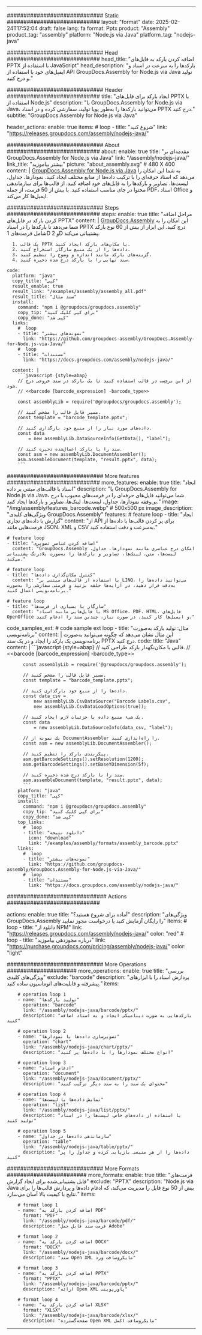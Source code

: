 



---
############################# Static ############################
layout: "format"
date:  2025-02-24T17:52:04
draft: false
lang: fa
format: Pptx
product: "Assembly"
product_tag: "assembly"
platform: "Node.js via Java"
platform_tag: "nodejs-java"

############################# Head ############################
head_title: "اضافه کردن بارکد به فایل‌های PPTX با استفاده از JavaScript"
head_description: "بارکدها را به سرعت در اسناد و ایمیل‌های خود با استفاده از API GroupDocs.Assembly for Node.js via Java تولید و درج کنید."

############################# Header ############################
title: "ایجاد بارکد برای فایل‌های PPTX با استفاده از Node.js" 
description: "با GroupDocs.Assembly for Node.js via Java، می‌توانید بارکدها را به‌طور پویا تولید، سفارشی کرده و در اسناد PPTX درج کنید."
subtitle: "GroupDocs.Assembly for Node.js via Java" 

header_actions:
  enable: true
  items:
    #  loop
    - title: "شروع کنید"
      link: "https://releases.groupdocs.com/assembly/nodejs-java/"
      
############################# About ############################
about:
    enable: true
    title: "مقدمه‌ای بر GroupDocs.Assembly for Node.js via Java"
    link: "/assembly/nodejs-java/"
    link_title: "بیشتر بیاموزید"
    picture: "about_assembly.svg" # 480 X 400
    content: |
       [GroupDocs.Assembly for Node.js via Java](/assembly/nodejs-java/) به شما این امکان را می‌دهد که اسناد حرفه‌ای را با ترکیب داده‌ها از منابع مختلف ایجاد کنید. نمودارها، جداول، لیست‌ها، تصاویر و بارکدها را به فایل‌های خود اضافه کنید. از قالب‌ها برای سازماندهی محتوا در جای مناسب استفاده کنید. با بیش از 50 فرمت، از جمله PDF، اسناد Office و ایمیل‌ها کار می‌کند.

############################# Steps ############################
steps:
    enable: true
    title: "مراحل اضافه کردن بارکد در فایل‌های PPTX"
    content: |
      [GroupDocs.Assembly](/assembly/nodejs-java/) این امکان را به شما می‌دهد تا بارکدها را در اسناد PPTX درج کنید. این ابزار از بیش از 60 نوع بارکد شامل فرمت‌های 1D و 2D پشتیبانی می‌کند.
      
      1. یک قالب PPTX با مکان‌های بارکد ایجاد کنید.
      2. داده‌ها را از یک منبع سازگار استخراج کنید.
      3. گزینه‌های بارکد مانند اندازه و وضوح را تنظیم کنید.
      4. سند نهایی را با بارکد درج شده ذخیره کنید.
   
    code:
      platform: "java"
      copy_title: "کپی"
      result_enable: true
      result_link: "/examples/assembly/assembly_all.pdf"
      result_title: "سند مثال"
      install:
        command: "npm i @groupdocs/groupdocs.assembly"
        copy_tip: "برای کپی کلیک کنید"
        copy_done: "کپی شد"
      links:
        #  loop
        - title: "نمونه‌های بیشتر"
          link: "https://github.com/groupdocs-assembly/GroupDocs.Assembly-for-Node.js-via-Java/"
        #  loop
        - title: "مستندات"
          link: "https://docs.groupdocs.com/assembly/nodejs-java/"
          
      content: |
        ```javascript {style=abap}
        // از این برچسب در قالب استفاده کنید تا یک بارکد در سند خروجی درج شود.
        // <<barcode [barcode_expression] -barcode_type>>
    
        const assemblyLib = require('@groupdocs/groupdocs.assembly');

        // مسیر فایل قالب را مشخص کنید.
        const template = "barcode_template.pptx";

        // داده‌های مورد نیاز را از منبع خود بارگذاری کنید.
        const data 
            = new assemblyLib.DataSourceInfo(GetData(), "label");

        // سند را با بارکد اعمال‌شده ذخیره کنید.
        const asm = new assemblyLib.DocumentAssembler();
        asm.assembleDocument(template, "result.pptx", data);
        ```           

############################# More features ############################
more_features:
  enable: true
  title: "ایجاد اسناد با قالب‌های مبتنی بر داده"
  description: "با GroupDocs.Assembly for Node.js via Java، شما می‌توانید فایل‌های حرفه‌ای را در فرمت‌های محبوب با درج بی‌وقفه نمودارها، جداول، لیست‌ها، لینک‌ها، تصاویر و بارکدها ایجاد کنید."
  image: "/img/assembly/features_barcode.webp" # 500x500 px
  image_description: "ویژگی‌های کلیدی GroupDocs.Assembly"
  features:
    # feature loop
    - title: "ایجاد گزارش با داده‌های تجاری"
      content: "از API برای پر کردن قالب‌ها با داده‌ها از فرمت‌هایی مانند JSON، XML و CSV به‌سرعت و دقت استفاده کنید."

    # feature loop
    - title: "اضافه کردن عناصر تصویری"
      content: "GroupDocs.Assembly امکان درج عناصری مانند نمودارها، جداول، لیست‌ها، متن، لینک‌ها، تصاویر و بارکدها را به‌صورت بلادرنگ پشتیبانی می‌کند."

    # feature loop
    - title: "کنترل مکان‌گذاری داده‌ها"
      content: "با استفاده از قالب‌های مبتنی بر LINQ، می‌توانید داده‌ها را به‌دقت قرار دهید، در آرایه‌ها حلقه بزنید و فرمتی سفارشی را به‌صورت برنامه‌نویسی اعمال کنید."

    # feature loop
    - title: "سازگار با بسیاری از فرمت‌ها"
      content: "با فایل‌هایی مانند اسناد MS Office، PDF، HTML، فایل‌های OpenOffice و ایمیل‌ها کار کنید. در صورت نیاز، چندین سند را ادغام کنید."
      
  code_samples_ext:
    # code sample ext loop
    - title: "مثال: تولید بارکد به‌صورت برنامه‌نویسی"
      content: |
        این مثال نشان می‌دهد که چگونه می‌توانید به‌صورت برنامه‌نویسی یک بارکد را ایجاد و در یک سند PPTX درج کنید.
      code:
        title: "Java"
        content: |
          ```javascript {style=abap}
          // قالبی با مکان‌نگهدار بارکد طراحی کنید.
          // <<barcode [barcode_expression] -barcode_type>>
          
          const assemblyLib = require('@groupdocs/groupdocs.assembly');

          // مسیر فایل قالب را مشخص کنید.
          const template = "barcode_template.pptx";

          // داده‌ها را از منبع خود بارگذاری کنید.
          const data_csv =
              new assemblyLib.CsvDataSource("Barcode Labels.csv", 
              new assemblyLib.CsvDataLoadOptions(true));

          // یک شیء منبع داده با جزئیات لازم ایجاد کنید.
          const data 
              = new assemblyLib.DataSourceInfo(data_csv, "label");

          // یک نمونه از DocumentAssembler را راه‌اندازی کنید.
          const asm = new assemblyLib.DocumentAssembler();

          // پیکربندی بارکد را تنظیم کنید.
          asm.getBarcodeSettings().setResolution(1200);
          asm.getBarcodeSettings().setBaseYDimension(5f);

          // سند را با بارکد درج شده ذخیره کنید.
          asm.assembleDocument(template, "result.pptx", data);
          ```
        platform: "java"
        copy_title: "کپی"
        install:
          command: "npm i @groupdocs/groupdocs.assembly"
          copy_tip: "برای کپی کلیک کنید"
          copy_done: "کپی شد"
        top_links:
          #  loop
          - title: "دانلود نتیجه"
            icon: "download"
            link: "/examples/assembly/formats/assembly_barcode.pptx"
        links:
          #  loop
          - title: "نمونه‌های بیشتر"
            link: "https://github.com/groupdocs-assembly/GroupDocs.Assembly-for-Node.js-via-Java/"
          #  loop
          - title: "مستندات"
            link: "https://docs.groupdocs.com/assembly/nodejs-java/"
            

            


############################## Actions ############################

actions:
  enable: true
  title: "آماده برای شروع هستید؟"
  description: "ویژگی‌های GroupDocs.Assembly را رایگان آزمایش کنید یا درخواست مجوز نمایید"
  items:
    #  loop
    - title: "دانلود از NPM"
      link: "https://releases.groupdocs.com/assembly/nodejs-java/"
      color: "red"
        #  loop
    - title: "درباره مجوزدهی بیاموزید"
      link: "https://purchase.groupdocs.com/pricing/assembly/nodejs-java/"
      color: "light"


############################# More Operations #####################
more_operations:
    enable: true
    title: "بررسی ویژگی‌های کلیدی"
    exclude: "barcode"
    description: "پردازش اسناد را با ابزارهای پیشرفته و قابلیت‌های اتوماسیون ساده کنید."
    items: 
          
        # operation loop 1
        - name: "تولید بارکدها"
          operation: "barcode"
          link: "/assembly/nodejs-java/barcode/pptx/"
          description: "بارکدهایی به صورت دینامیکی ایجاد و به اسناد اضافه کنید"

        # operation loop 2
        - name: "تصویرسازی داده‌ها با نمودارها"
          operation: "chart"
          link: "/assembly/nodejs-java/chart/pptx/"
          description: "انواع مختلف نمودارها را با داده‌ها پر کنید"

        # operation loop 3
        - name: "ادغام اسناد"
          operation: "document"
          link: "/assembly/nodejs-java/document/pptx/"
          description: "محتوای یک سند را به سند دیگر ترکیب کنید"

        # operation loop 4
        - name: "نمایش داده‌ها با لیست‌ها"
          operation: "list"
          link: "/assembly/nodejs-java/list/pptx/"
          description: "با استفاده از داده‌های خاص، لیست‌ها را در اسناد تولید کنید"

        # operation loop 5
        - name: "سازماندهی داده‌ها در جداول"
          operation: "table"
          link: "/assembly/nodejs-java/table/pptx/"
          description: "داده‌ها را از هر منبعی بازیابی کرده و جداول را پر کنید"
         
          
############################# More Formats ########################
more_formats:
    enable: true
    title: "فرمت‌های فایل پشتیبانی‌شده برای ایجاد گزارش"
    exclude: "PPTX"
    description: "Node.js via Java بیش از 50 نوع فایل را مدیریت می‌کند، که ادغام داده‌ها و پردازش قالب‌ها را برای نتایج با کیفیت بالا آسان می‌سازد."
    items: 
          
        # format loop 1
        - name: "اضافه کردن بارکد به PDF"
          format: "PDF"
          link: "/assembly/nodejs-java/barcode/pdf/"
          description: "فرمت سند قابل حمل Adobe"
          
        # format loop 2
        - name: "اضافه کردن بارکد به DOCX"
          format: "DOCX"
          link: "/assembly/nodejs-java/barcode/docx/"
          description: "سند Open XML مایکروسافت ورد"
          
        # format loop 3
        - name: "اضافه کردن بارکد به PPTX"
          format: "PPTX"
          link: "/assembly/nodejs-java/barcode/pptx/"
          description: "ارائه Open XML پاورپوینت"
          
        # format loop 4
        - name: "اضافه کردن بارکد به XLSX"
          format: "XLSX"
          link: "/assembly/nodejs-java/barcode/xlsx/"
          description: "صفحه‌گسترده Open XML مایکروسافت اکسل"


          

---